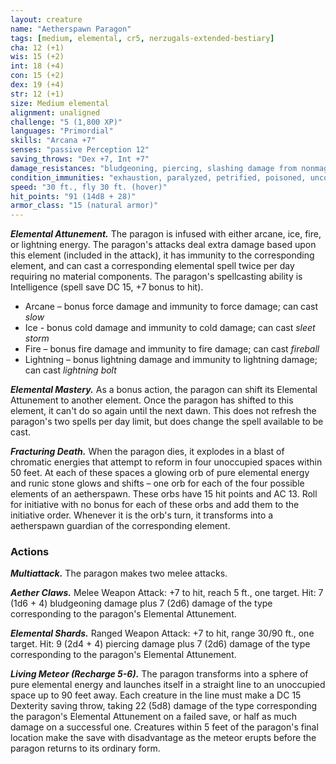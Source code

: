 ```yaml
---
layout: creature
name: "Aetherspawn Paragon"
tags: [medium, elemental, cr5, nerzugals-extended-bestiary]
cha: 12 (+1)
wis: 15 (+2)
int: 18 (+4)
con: 15 (+2)
dex: 19 (+4)
str: 12 (+1)
size: Medium elemental
alignment: unaligned
challenge: "5 (1,800 XP)"
languages: "Primordial"
skills: "Arcana +7"
senses: "passive Perception 12"
saving_throws: "Dex +7, Int +7"
damage_resistances: "bludgeoning, piercing, slashing damage from nonmagical weapons; see Elemental Attunement"
condition_immunities: "exhaustion, paralyzed, petrified, poisoned, unconscious"
speed: "30 ft., fly 30 ft. (hover)"
hit_points: "91 (14d8 + 28)"
armor_class: "15 (natural armor)"
---
```


***Elemental Attunement.*** The paragon is infused with
either arcane, ice, fire, or lightning energy. The
paragon's attacks deal extra damage based upon this
element (included in the attack), it has immunity to the
corresponding element, and can cast a corresponding
elemental spell twice per day requiring no material
components. The paragon's spellcasting ability is
Intelligence (spell save DC 15, +7 bonus to hit).

* Arcane – bonus force damage and immunity to force damage; can cast <i>slow</i>
* Ice - bonus cold damage and immunity to cold damage; can cast <i>sleet storm</i>
* Fire – bonus fire damage and immunity to fire damage; can cast <i>fireball</i>
* Lightning – bonus lightning damage and immunity to lightning damage; can cast <i>lightning bolt</i>

***Elemental Mastery.*** As a bonus action, the paragon can
shift its Elemental Attunement to another element.
Once the paragon has shifted to this element, it can't
do so again until the next dawn. This does not refresh
the paragon's two spells per day limit, but does change
the spell available to be cast.

***Fracturing Death.*** When the paragon dies, it explodes in
a blast of chromatic energies that attempt to reform in
four unoccupied spaces within 50 feet. At each of
these spaces a glowing orb of pure elemental energy
and runic stone glows and shifts – one orb for each of
the four possible elements of an aetherspawn. These
orbs have 15 hit points and AC 13. Roll for initiative
with no bonus for each of these orbs and add them to
the initiative order. Whenever it is the orb's turn, it
transforms into a aetherspawn guardian of the
corresponding element.

### Actions

***Multiattack.*** The paragon makes two melee attacks.

***Aether Claws.*** Melee Weapon Attack: +7 to hit, reach 5
ft., one target. Hit: 7 (1d6 + 4) bludgeoning damage
plus 7 (2d6) damage of the type corresponding to the
paragon's Elemental Attunement.

***Elemental Shards.*** Ranged Weapon Attack: +7 to hit,
range 30/90 ft., one target. Hit: 9 (2d4 + 4) piercing
damage plus 7 (2d6) damage of the type
corresponding to the paragon's Elemental Attunement.

***Living Meteor (Recharge 5-6).*** The paragon transforms
into a sphere of pure elemental energy and launches
itself in a straight line to an unoccupied space up to 90
feet away. Each creature in the line must make a DC 15
Dexterity saving throw, taking 22 (5d8) damage of the
type corresponding the paragon's Elemental
Attunement on a failed save, or half as much damage
on a successful one. Creatures within 5 feet of the
paragon's final location make the save with
disadvantage as the meteor erupts before the paragon
returns to its ordinary form.
